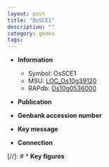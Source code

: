 ```yaml
---
layout: post
title: "OsSCE1"
description: ""
category: genes
tags: 
---
```


* **Information**  
    + Symbol: OsSCE1  
    + MSU: [LOC_Os10g39120](http://rice.uga.edu/cgi-bin/ORF_infopage.cgi?orf=LOC_Os10g39120)  
    + RAPdb: [Os10g0536000](http://rapdb.dna.affrc.go.jp/viewer/gbrowse_details/irgsp1?name=Os10g0536000)  

* **Publication**  

* **Genbank accession number**  

* **Key message**  

* **Connection**  

[//]: # * **Key figures**  


